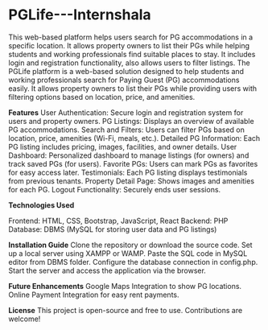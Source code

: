# PGLife---Internshala
This web-based platform helps users search for PG accommodations in a specific location. It allows property owners to list their PGs while helping students and working professionals find suitable places to stay. It includes login and registration functionality, also allows users to filter listings.
The PGLife platform is a web-based solution designed to help students and working professionals search for Paying Guest (PG) accommodations easily. It allows property owners to list their PGs while providing users with filtering options based on location, price, and amenities.

**Features**
User Authentication: Secure login and registration system for users and property owners.
PG Listings: Displays an overview of available PG accommodations.
Search and Filters: Users can filter PGs based on location, price, amenities (Wi-Fi, meals, etc.).
Detailed PG Information: Each PG listing includes pricing, images, facilities, and owner details.
User Dashboard: Personalized dashboard to manage listings (for owners) and track saved PGs (for users).
Favorite PGs: Users can mark PGs as favorites for easy access later.
Testimonials: Each PG listing displays testimonials from previous tenants.
Property Detail Page: Shows images and amenities for each PG.
Logout Functionality: Securely ends user sessions.

**Technologies Used**

Frontend: HTML, CSS, Bootstrap, JavaScript, React
Backend: PHP
Database: DBMS (MySQL for storing user data and PG listings)

**Installation Guide**
Clone the repository or download the source code.
Set up a local server using XAMPP or WAMP.
Paste the SQL code in MySQL editor from DBMS folder.
Configure the database connection in config.php.
Start the server and access the application via the browser.

**Future Enhancements**
Google Maps Integration to show PG locations.
Online Payment Integration for easy rent payments.

**License**
This project is open-source and free to use. Contributions are welcome!
